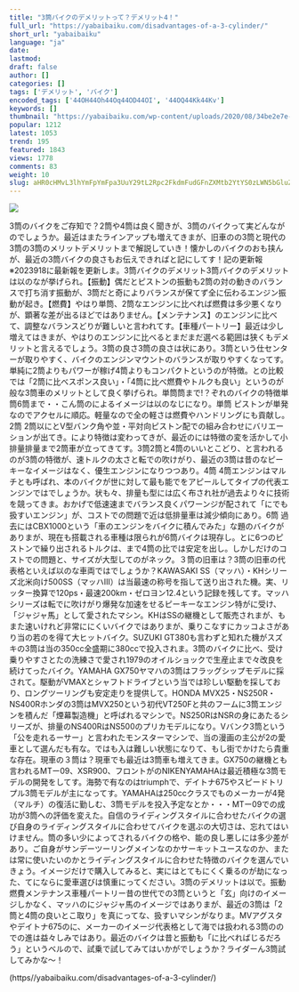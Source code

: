 ```yaml
---
title: "3筒バイクのデメリットって？デメリット4！"
full_url: "https://yabaibaiku.com/disadvantages-of-a-3-cylinder/"
short_url: "yabaibaiku"
language: "ja"
date: 
lastmod: 
draft: false
author: []
categories: []
tags: ['デメリット', 'バイク']
encoded_tags: ['44OH44Oh44Oq44OD44OI', '44OQ44Kk44Kv']
keywords: []
thumbnail: "https://yabaibaiku.com/wp-content/uploads/2020/08/34be2e7e-496e.png"
popular: 1212
latest: 1053
trend: 195
featured: 1843
views: 1778
comments: 83
weight: 10
slug: aHR0cHMvL3lhYmFpYmFpa3UuY29tL2Rpc2FkdmFudGFnZXMtb2YtYS0zLWN5bGluZGVyLw==
---
```


![](https://yabaibaiku.com/wp-content/uploads/2020/08/34be2e7e-496e.png)

3筒のバイクをご存知で？2筒や4筒は良く聞きが、3筒のバイクって実どんながのでしょうか。最近はまたラインアップも増えてきまが、旧車のの3筒と現代の3筒の3筒のメリットデメリットまで解説していき！懐かしのバイクのおも挟んが、最近の3筒バイクの良さもお伝えできればと記にしてす！記の更新報※2023918に最新報を更新しま。3筒バイクのデメリット3筒バイクのデメリットは以のなが挙げられ。【振動】偶だとピストンの振動も2筒の対の動きのバランスで打ち消す振動が、3筒だと奇によりバランスが保てず全に伝わるエンジン振動が起き。【燃費】やはり単筒、2筒なエンジンに比べれば燃費は多少悪くなりが、顕著な差が出るほどではありません。【メンテナンス】のエンジンに比べて、調整なバランスどりが難しいと言われてす。【車種パートリー】最近は少し増えてはきまが、やはりのエンジンに比べるとまだまだ選べる範囲は狭くもデメリットと言えるでしょう。3筒の良さ3筒の良さは状にあり。3筒という仕センターが取りやすく、バイクのエンジンマウントのバランスが取りやすくなってす。単純に2筒よりもパワーが稼げ4筒よりもコンパクトというのが特徴。との比較では「2筒に比べスポンス良い」・「4筒に比べ燃費やトルクも良い」というのが般な3筒車のメリットとして良く挙げられ。単筒筒まで!？ぞれのバイクの特徴単筒6筒まで・・こん筒のによるイメージは以のなじになり。単筒 ピストンが単発なのでアクセルに順応。軽量なので全の軽さは燃費やハンドリングにも貢献し。2筒 2筒以にとV型バンク角や並・平対向ピストン配での組み合わせにバリエーションが出てき。により特徴は変わってきが、最近のには特徴の変を活かして小排量排量まで2筒車が立ってきてす。3筒2筒と4筒のいいとこどり、と言われるのが3筒の特徴が、速トルクの太さと転での吹けがり、最近の3筒は昔のなピーキーなイメージはなく、優生エンジンになりつつあり。4筒 4筒エンジンはマルチとも呼ばれ、本のバイクが世に対して最も能でをアピールしてタイプの代表エンジンではでしょうか。状も々、排量も型には広く布され社が過去より々に技術を競ってきま。おかげで低速速までバランス良くパワーンジが配されて「にでも扱すいエンジン」が、コストでの問題で近は低排量車は減少傾向にあり。6筒 過去にはCBX1000という「車のエンジンをバイクに積んでみた」な題のバイクがありまが、現在も搭載される車種は限られが6筒バイクは現存し。とに6つのピストンで繰り出されるトルクは、まで4筒の比では安定を出し。しかしだけのコストでの問題と、サイズが大型してのがネック。３筒の旧車は？3筒の旧車の代表格といえば以のな車両ではでしょうか？KAWASAKI SS（マッハ）・KHシリーズ北米向け500SS（マッハIII）は当最速の称号を指して送り出された機。実、リッター換算で120ps・最速200km・ゼロヨン12.4という記録を残してす。マッハシリーズは転でに吹けがり爆発な加速をせるピーキーなエンジン特がに受け、「ジャジャ馬」として愛されたマシン。KHはSSの継機として販売されまが、もまた速いけれど非常ににくいバイクではありまが、乗りこなすにカッコよさがあり当の若のを得て大ヒットバイク。SUZUKI GT380も言わずと知れた機がスズキの3筒は当の350cc全盛期に380ccで投入されま。3筒のバイクに比べ、受け乗りやすさとたの洗練さで愛され1979のオイルショックで生産止まで々改良を続けてったバイク。YAMAHA GX750ヤマハの3筒はフラッグシップモデルに採されて。駆動がVMAXとシャフトドライブという当では珍しい駆動を採しており、ロングツーリングも安定走りを提供して。HONDA MVX25・NS250R・NS400Rホンダの3筒はMVX250という初代VT250Fと共のフームに3筒エンジンを積んだ「煙幕製造機」と呼ばれるマシンで。NS250RはNSRの身にあたるシリーズが、排量のNS400RはNS500のプリカモデルになり。Vバンク3筒という「公を走れるーサー」と言われたモンスターマシンで、当の漫画の主公が2の愛車として選んだも有な。ではも入は難しい状態になりて、もし街でかけたら貴重な存在。現車の３筒は？現車でも最近は3筒車も増えてきま。GX750の継機とも言われるMTー09、XSR900、フロントがのNIKENYAMAHAは最近積極な3筒モデルの開発をしてす。海勢で有なのはtriumphで、デイトナ675やスピードトリプル3筒モデルが主になってす。YAMAHAは250ccクラスでものメーカーが4発（マルチ）の復活に勤しむ、3筒モデルを投入予定なとか・・・MTー09での成功が3筒への評価を変えた。自信のライディングスタイルに合わせたバイクの選び自身のライディングスタイルに合わせてバイクを選ぶの大切さは、忘れてはいけません。筒の多い少によってされるバイクの格や、能の良し悪しには多少差があり。ご自身がサンデーツーリングメインなのかサーキットユースなのか、または常に使いたいのかとライディングスタイルに合わせた特徴のバイクを選んでいきょう。イメージだけで購入してみると、実にはとてもにくく乗るのが劫になった、てにならに愛車選びは慎重にってください。3筒のデメリットは以で。振動燃費メンテナンス車種パートリー昔の世代での3筒というと「玄」向けのイメージしかなく、マッハのにジャジャ馬のイメージではありまが、最近の3筒は「2筒と4筒の良いとこ取り」を真にってな、扱すいマシンがなりま。MVアグスタやデイトナ675のに、メーカーのイメージ代表格として海では扱われる3筒ののでの進は益々しみではあり。最近のバイクは昔と振動も「に比べればじるだろう」というベルので、試乗で試してみてはいかがでしょうか？ライダーん3筒試してみかな～！

(https//yabaibaiku.com/disadvantages-of-a-3-cylinder/)
